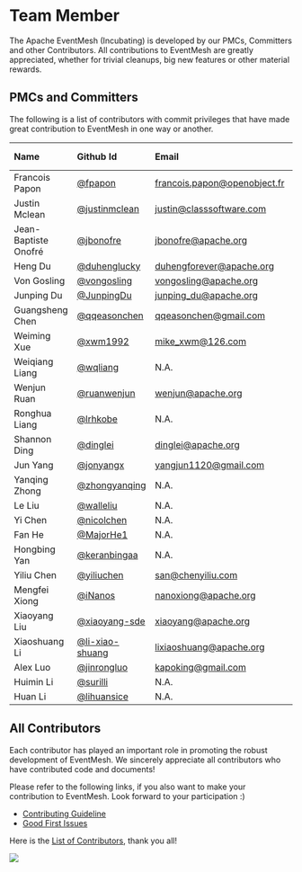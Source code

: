 # Team Member


The Apache EventMesh (Incubating) is developed by our PMCs, Committers and other Contributors. All contributions to EventMesh are greatly appreciated, whether for trivial cleanups, big new features or other material rewards.

## PMCs and Committers

The following is a list of contributors with commit privileges that have made great contribution to EventMesh in one way or another.

|Name| Github Id                                      | Email |[Roles](https://www.apache.org/foundation/how-it-works.html#roles)| Time Zone|
|:---|:-----------------------------------------------|:---|:---|:--|
|Francois Papon| [@fpapon](https://github.com/fpapon) |francois.papon@openobject.fr |Mentor| +1|
|Justin Mclean| [@justinmclean](https://github.com/justinmclean)     |justin@classsoftware.com |Mentor| +10 |
|Jean-Baptiste Onofré| [@jbonofre](https://github.com/jbonofre)         |jbonofre@apache.org |Mentor| +1 |
|Heng Du| [@duhenglucky](https://github.com/duhengforever)         |duhengforever@apache.org |Mentor| +8 |
|Von Gosling| [@vongosling](https://github.com/vongosling)         |vongosling@apache.org  |Mentor| -7 |
|Junping Du| [@JunpingDu](https://github.com/JunpingDu)         |junping_du@apache.org |Mentor| +8 |
|Guangsheng Chen| [@qqeasonchen](https://github.com/qqeasonchen) |qqeasonchen@gmail.com |PPMC Member| +8|
|Weiming Xue| [@xwm1992](https://github.com/xwm1992)         |mike_xwm@126.com |PPMC Member| +8 |
|Weiqiang Liang| [@wqliang](https://github.com/wqliang)         |N.A. |PPMC Member| +8 |
|Wenjun Ruan| [@ruanwenjun](https://github.com/ruanwenjun) |wenjun@apache.org |Committer| +8|
|Ronghua Liang| [@lrhkobe](https://github.com/lrhkobe)         |N.A. |Committer| +8 |
|Shannon Ding| [@dinglei](https://github.com/dinglei) |dinglei@apache.org |Committer| +8|
|Jun Yang| [@jonyangx](https://github.com/jonyangx)         |yangjun1120@gmail.com |Committer| +8 |
|Yanqing Zhong| [@zhongyanqing](https://github.com/zhongyanqing)         |N.A. |Committer| +8 |
|Le Liu| [@walleliu](https://github.com/walleliu)         |N.A. |Committer| +8 |
|Yi Chen| [@nicolchen](https://github.com/nicolchen)         |N.A. |Committer| +8 |
|Fan He| [@MajorHe1](https://github.com/MajorHe1)         |N.A. |Committer| +8 |
|Hongbing Yan| [@keranbingaa](https://github.com/keranbingaa)         |N.A. |Committer| +8 |
|Yiliu Chen| [@yiliuchen](https://github.com/yiliuchen)         |san@chenyiliu.com |Committer| +8 |
|Mengfei Xiong| [@iNanos](https://github.com/iNanos) |nanoxiong@apache.org |Committer| +8|
|Xiaoyang Liu| [@xiaoyang-sde](https://github.com/xiaoyang-sde) |xiaoyang@apache.org |Committer| -7|
|Xiaoshuang Li| [@li-xiao-shuang](https://github.com/li-xiao-shuang)         |lixiaoshuang@apache.org |Committer| +8 |
|Alex Luo| [@jinrongluo](https://github.com/jinrongluo)         |kapoking@gmail.com |Committer| -4 |
|Huimin Li| [@surilli](https://github.com/surilli) |N.A. |Committer| +8|
|Huan Li| [@lihuansice](https://github.com/lihuansice)         |N.A. |Committer| +8 |


## All Contributors

Each contributor has played an important role in promoting the robust development of EventMesh. We sincerely appreciate all contributors who have contributed code and documents!

Please refer to the following links, if you also want to make your contribution to EventMesh. Look forward to your participation :)

- [Contributing Guideline](https://github.com/apache/incubator-eventmesh/blob/master/docs/en/contribute/03-new-contributor-guidelines.md)
- [Good First Issues](https://github.com/apache/incubator-eventmesh/issues?q=is%3Aopen+is%3Aissue+label%3A%22good+first+issue%22)

Here is the [List of Contributors](https://github.com/apache/incubator-eventmesh/graphs/contributors), thank you all!

<a href="https://github.com/apache/incubator-eventmesh/graphs/contributors">
  <img src="https://contrib.rocks/image?repo=apache/incubator-eventmesh" />
</a>



